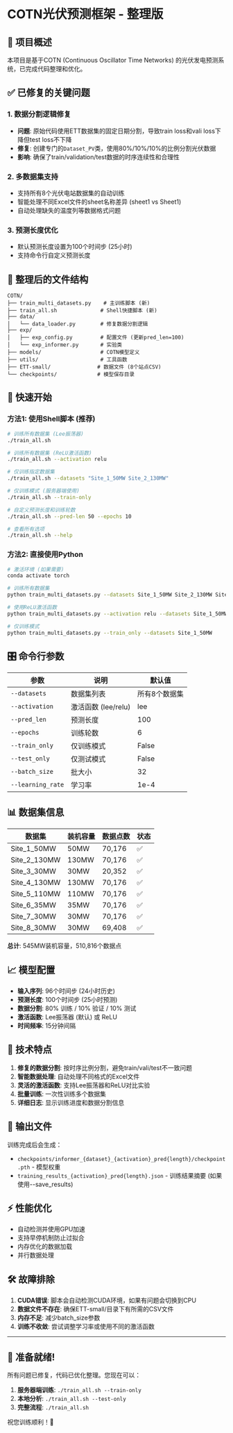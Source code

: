 # COTN光伏预测框架 - 整理版

## 🎯 项目概述

本项目是基于COTN (Continuous Oscillator Time Networks) 的光伏发电预测系统，已完成代码整理和优化。

## ✅ 已修复的关键问题

### 1. **数据分割逻辑修复**
- **问题**: 原始代码使用ETT数据集的固定日期分割，导致train loss和vali loss下降但test loss不下降
- **修复**: 创建专门的`Dataset_PV`类，使用80%/10%/10%的比例分割光伏数据
- **影响**: 确保了train/validation/test数据的时序连续性和合理性

### 2. **多数据集支持**
- 支持所有8个光伏电站数据集的自动训练
- 智能处理不同Excel文件的sheet名称差异 (sheet1 vs Sheet1)
- 自动处理缺失的温度列等数据格式问题

### 3. **预测长度优化**
- 默认预测长度设置为100个时间步 (25小时)
- 支持命令行自定义预测长度

## 📁 整理后的文件结构

```
COTN/
├── train_multi_datasets.py    # 主训练脚本 (新)
├── train_all.sh              # Shell快捷脚本 (新)
├── data/
│   └── data_loader.py        # 修复数据分割逻辑
├── exp/
│   ├── exp_config.py         # 配置文件 (更新pred_len=100)
│   └── exp_informer.py       # 实验类
├── models/                   # COTN模型定义
├── utils/                    # 工具函数
├── ETT-small/               # 数据文件 (8个站点CSV)
└── checkpoints/             # 模型保存目录
```

## 🚀 快速开始

### 方法1: 使用Shell脚本 (推荐)

```bash
# 训练所有数据集 (Lee振荡器)
./train_all.sh

# 训练所有数据集 (ReLU激活函数)
./train_all.sh --activation relu

# 仅训练指定数据集
./train_all.sh --datasets "Site_1_50MW Site_2_130MW"

# 仅训练模式 (服务器端使用)
./train_all.sh --train-only

# 自定义预测长度和训练轮数
./train_all.sh --pred-len 50 --epochs 10

# 查看所有选项
./train_all.sh --help
```

### 方法2: 直接使用Python

```bash
# 激活环境 (如果需要)
conda activate torch

# 训练所有数据集
python train_multi_datasets.py --datasets Site_1_50MW Site_2_130MW Site_3_30MW Site_4_130MW Site_5_110MW Site_6_35MW Site_7_30MW Site_8_30MW

# 使用ReLU激活函数
python train_multi_datasets.py --activation relu --datasets Site_1_50MW

# 仅训练模式
python train_multi_datasets.py --train_only --datasets Site_1_50MW
```

## 🎛️ 命令行参数

| 参数 | 说明 | 默认值 |
|------|------|--------|
| `--datasets` | 数据集列表 | 所有8个数据集 |
| `--activation` | 激活函数 (lee/relu) | lee |
| `--pred_len` | 预测长度 | 100 |
| `--epochs` | 训练轮数 | 6 |
| `--train_only` | 仅训练模式 | False |
| `--test_only` | 仅测试模式 | False |
| `--batch_size` | 批大小 | 32 |
| `--learning_rate` | 学习率 | 1e-4 |

## 📊 数据集信息

| 数据集 | 装机容量 | 数据点数 | 状态 |
|--------|----------|----------|------|
| Site_1_50MW | 50MW | 70,176 | ✅ |
| Site_2_130MW | 130MW | 70,176 | ✅ |
| Site_3_30MW | 30MW | 20,352 | ✅ |
| Site_4_130MW | 130MW | 70,176 | ✅ |
| Site_5_110MW | 110MW | 70,176 | ✅ |
| Site_6_35MW | 35MW | 70,176 | ✅ |
| Site_7_30MW | 30MW | 70,176 | ✅ |
| Site_8_30MW | 30MW | 69,408 | ✅ |

**总计**: 545MW装机容量，510,816个数据点

## 📈 模型配置

- **输入序列**: 96个时间步 (24小时历史)
- **预测长度**: 100个时间步 (25小时预测)
- **数据分割**: 80% 训练 / 10% 验证 / 10% 测试
- **激活函数**: Lee振荡器 (默认) 或 ReLU
- **时间频率**: 15分钟间隔

## 🔧 技术特点

1. **修复的数据分割**: 按时序比例分割，避免train/vali/test不一致问题
2. **智能数据处理**: 自动处理不同格式的Excel文件
3. **灵活的激活函数**: 支持Lee振荡器和ReLU对比实验
4. **批量训练**: 一次性训练多个数据集
5. **详细日志**: 显示训练进度和数据分割信息

## 📝 输出文件

训练完成后会生成：

- `checkpoints/informer_{dataset}_{activation}_pred{length}/checkpoint.pth` - 模型权重
- `training_results_{activation}_pred{length}.json` - 训练结果摘要 (如果使用--save_results)

## ⚡ 性能优化

- 自动检测并使用GPU加速
- 支持早停机制防止过拟合
- 内存优化的数据加载
- 并行数据处理

## 🛠️ 故障排除

1. **CUDA错误**: 脚本会自动检测CUDA环境，如果有问题会切换到CPU
2. **数据文件不存在**: 确保ETT-small/目录下有所需的CSV文件
3. **内存不足**: 减少batch_size参数
4. **训练不收敛**: 尝试调整学习率或使用不同的激活函数

---

## 🎯 准备就绪!

所有问题已修复，代码已优化整理。您现在可以：

1. **服务器端训练**: `./train_all.sh --train-only`
2. **本地分析**: `./train_all.sh --test-only` 
3. **完整流程**: `./train_all.sh`

祝您训练顺利！🚀